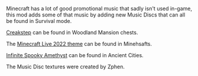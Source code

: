 Minecraft has a lot of good promotional music that sadly isn't used in-game, this mod adds some of that music by adding new Music Discs that can all be found in Survival mode.

[Creakstep](https://www.youtube.com/watch?v=o7Ps4PQBDIA) can be found in Woodland Mansion chests.

The [Minecraft Live 2022 theme](https://www.youtube.com/watch?v=Sgrf26cNSro) can be found in Minehsafts.

[Infinite Spooky Amethyst](https://www.youtube.com/watch?v=2LTyoXWfIZE) can be found in Ancient Cities.

The Music Disc textures were created by Zphen.
